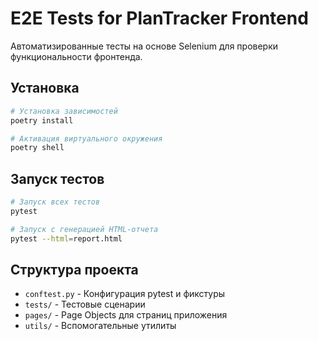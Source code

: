 # E2E Tests for PlanTracker Frontend

Автоматизированные тесты на основе Selenium для проверки функциональности фронтенда.

## Установка

```bash
# Установка зависимостей
poetry install

# Активация виртуального окружения
poetry shell
```

## Запуск тестов

```bash
# Запуск всех тестов
pytest

# Запуск с генерацией HTML-отчета
pytest --html=report.html
```

## Структура проекта

- `conftest.py` - Конфигурация pytest и фикстуры
- `tests/` - Тестовые сценарии
- `pages/` - Page Objects для страниц приложения
- `utils/` - Вспомогательные утилиты 